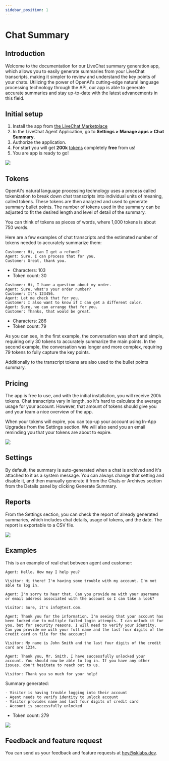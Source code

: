 ```yaml
---
sidebar_position: 1
---
```


# Chat Summary

## Introduction

Welcome to the documentation for our LiveChat summary generation app, which allows you to easily generate summaries from your LiveChat transcripts, making it simpler to review and understand the key points of your chats. Utilizing the power of OpenAI's cutting-edge natural language processing technology through the API, our app is able to generate accurate summaries and stay up-to-date with the latest advancements in this field.

## Initial setup

1. Install the app from <a href="https://www.livechat.com/marketplace/apps/chat-summary" target="_blank">the LiveChat Marketplace</a>
2. In the LiveChat Agent Application, go to **Settings > Manage apps > Chat Summary**.
3. Authorize the application.
4. For start you will get **200k** [tokens](#tokens) completely **free** from us!
5. You are app is ready to go!

![](images/cs1.png)

## Tokens

OpenAI's natural language processing technology uses a process called tokenization to break down chat transcripts into individual units of meaning, called tokens. These tokens are then analyzed and used to generate summary bullet points. The number of tokens used in the summary can be adjusted to fit the desired length and level of detail of the summary.

You can think of tokens as pieces of words, where 1,000 tokens is about 750 words.

Here are a few examples of chat transcripts and the estimated number of tokens needed to accurately summarize them:

```
Customer: Hi, can I get a refund?
Agent: Sure, I can process that for you.
Customer: Great, thank you.
```

- Characters: 103
- Token count: 30

```
Customer: Hi, I have a question about my order.
Agent: Sure, what's your order number?
Customer: It's 123456.
Agent: Let me check that for you.
Customer: I also want to know if I can get a different color.
Agent: Sure, we can arrange that for you.
Customer: Thanks, that would be great.
```

- Characters: 286
- Token count: 79

As you can see, in the first example, the conversation was short and simple, requiring only 30 tokens to accurately summarize the main points. In the second example, the conversation was longer and more complex, requiring 79 tokens to fully capture the key points.

Additionally to the transcript tokens are also used to the bullet points summary.

## Pricing

The app is free to use, and with the initial installation, you will receive 200k tokens. Chat transcripts vary in length, so it's hard to calculate the average usage for your account. However, that amount of tokens should give you and your team a nice overview of the app.

When your tokens will expire, you can top-up your account using In-App Upgrades from the Settings section. We will also send you an email reminding you that your tokens are about to expire.

![](images/cs2.png)

## Settings

By default, the summary is auto-generated when a chat is archived and it's attached to it as a system message. You can always change that setting and disable it, and then manually generate it from the Chats or Archives section from the Details panel by clicking Generate Summary.

## Reports

From the Settings section, you can check the report of already generated summaries, which includes chat details, usage of tokens, and the date. The report is exportable to a CSV file.

![](images/cs3.png)

## Examples

This is an example of real chat between agent and customer:

```
Agent: Hello. How may I help you?

Visitor: Hi there! I'm having some trouble with my account. I'm not able to log in.

Agent: I'm sorry to hear that. Can you provide me with your username or email address associated with the account so I can take a look?

Visitor: Sure, it's info@test.com.

Agent: Thank you for the information. I'm seeing that your account has been locked due to multiple failed login attempts. I can unlock it for you, but for security reasons, I will need to verify your identity. Can you provide me with your full name and the last four digits of the credit card on file for the account?

Visitor: My name is John Smith and the last four digits of the credit card are 1234.

Agent: Thank you, Mr. Smith. I have successfully unlocked your account. You should now be able to log in. If you have any other issues, don't hesitate to reach out to us.

Visitor: Thank you so much for your help!
```

Summary generated:

```
- Visitor is having trouble logging into their account
- Agent needs to verify identity to unlock account
- Visitor provides name and last four digits of credit card
- Account is successfully unlocked
```

- Token count: 279

![](images/cs4.png)

## Feedback and feature request

You can send us your feedback and feature requests at [hey@sklabs.dev](mailto:hey@sklabs.dev).
